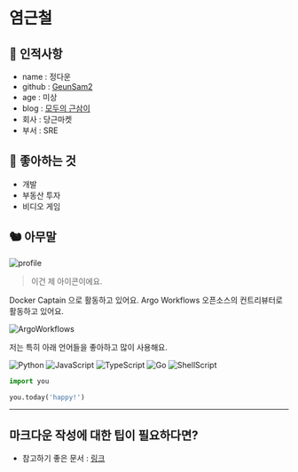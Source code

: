 # 염근철

## 🥸 인적사항

- name : 정다운
- github : [GeunSam2](https://github.com/dahwoon)
- age : 미상
- blog : [모두의 근삼이](https://ykarma1996.tistory.com/)
- 회사 : 당근마켓
- 부서 : SRE

## 🥕 좋아하는 것

- 개발
- 부동산 투자
- 비디오 게임

## 🐿 아무말

![profile](https://avatars.githubusercontent.com/u/41275199?v=4)
> 이건 제 아이콘이에요.

Docker Captain 으로 활동하고 있어요.
Argo Workflows 오픈소스의 컨트리뷰터로 활동하고 있어요.

![ArgoWorkflows](https://img.shields.io/badge/Argo_Workflows-D9F8F9?style=for-the-badge&logo=Argo&logoColor=E5902D)

저는 특히 아래 언어들을 좋아하고 많이 사용해요.

![Python](https://img.shields.io/badge/python-3670A0?style=for-the-badge&logo=python&logoColor=ffdd54)
![JavaScript](https://img.shields.io/badge/JavaScript-323330?style=for-the-badge&logo=javascript&logoColor=F7DF1E)
![TypeScript](https://img.shields.io/badge/TypeScript-007ACC?style=for-the-badge&logo=typescript&logoColor=white)
![Go](https://img.shields.io/badge/go-%2300ADD8.svg?style=for-the-badge&logo=go&logoColor=white)
![ShellScript](https://img.shields.io/badge/Shell_Script-6E6B6A?style=for-the-badge&logo=gnu-bash&logoColor=white)

```python
import you

you.today('happy!')
```

---

## 마크다운 작성에 대한 팁이 필요하다면?

- 참고하기 좋은 문서 : [링크](https://gist.github.com/ihoneymon/652be052a0727ad59601)
